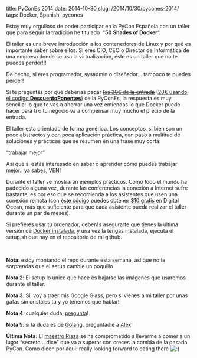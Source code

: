 title: PyConEs 2014
date: 2014-10-30
slug: /2014/10/30/pycones-2014/
tags: Docker, Spanish, pycones

Estoy muy orgulloso de poder participar en la PyCon Española con un taller que para seguir la tradición he titulado  &#8220;**50 Shades of Docker**&#8220;.

El taller es una breve introducción a los contenedores de Linux y por qué es importante saber sobre ellos. Si eres CIO, CEO o Director de Informática de una empresa donde se usa la virtualización, éste es un taller que no te puedes perder!!!

De hecho, si eres programador, sysadmin o diseñador&#8230; tampoco te puedes perder!

Si te preguntás por qué deberías pagar <del><a href="https://www.ticketea.com/pycones14/">los 30€ de la entrada</a></del> ([20€ usando el codigo **DescuentoPonentes**)][1] de la PyConEs, la respuesta es muy sencilla: lo que te vas a ahorrar una vez entiendas lo que Docker puede hacer para ti o tu negocio va a compensar muy mucho el precio de la entrada.

El taller esta orientado de forma genérica. Los conceptos, si bien son un poco abstractos y con poca aplicación práctica, dan paso a multitud de soluciones y prácticas que se resumen en una frase muy corta:

&#8220;trabajar mejor&#8221;

Así que si estás interesado en saber o aprender cómo puedes trabajar mejor.. ya sabes, VEN!

Durante el taller se mostrarán ejemplos prácticos. Como todo el mundo ha padecido alguna vez, durante las conferencias la conexión a Internet sufre bastante, es por eso que se recomienda a los asistentes que usen una conexión remota (con [éste código][2] puedes obtener [$10 gratis][2] en Digital Ocean, más que suficiente para que cada asistente pueda realizar el taller durante un par de meses).

Si prefieres usar tu ordenador, deberás asegurarte que tienes la última versión de [Docker instalada][3], y una vez la tengas instalada, ejecuta el setup.sh que hay en el repositorio de mi github.

&nbsp;

**Nota**: estoy montando el repo durante esta semana, así que no te sorprendas que el setup cambie un poquillo

**Nota 2**: El setup lo único que hace es bajarse las imágenes que usaremos durante el taller.

**Nota 3**: Sí, voy a traer mis Google Glass, pero si vienes a mi taller por unas gafas sin cristales tú y yo tenemos que hablar!

**Nota 4**: cualquier duda, [pregunta][4]!

**Nota 5**: si la duda es de [Golang][5], preguntadle a [Alex][6]!

**Última Nota**: El [maestro Riaza][7] se ha comprometido a llevarme a comer a un lugar &#8220;secreto&#8230; dice&#8221; que va a superar con creces la comida de la pasada PyCon. Como dicen por aqui: really looking forward to eating there <img src="http://ivan.pedrazas.me/wp-includes/images/smilies/icon_smile.gif" alt=":)" class="wp-smiley" />

 [1]: https://www.ticketea.com/pycones14/
 [2]: https://www.digitalocean.com/?refcode=56ae0600c4bc
 [3]: https://docs.docker.com/installation/#installation
 [4]: https://twitter.com/ipedrazas
 [5]: https://golang.org/
 [6]: https://twitter.com/agonzalezro
 [7]: https://twitter.com/juanriaza
